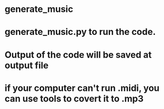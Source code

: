 # generate_music
# generate_music.py to run the code.
# Output of the code will be saved at output file
# if your computer can't run .midi, you can use tools to covert it to .mp3
